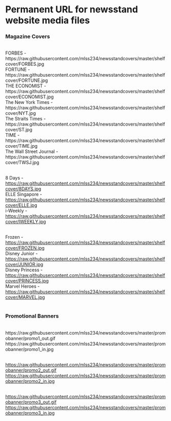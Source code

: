 # Permanent URL for newsstand website media files

<h3>Magazine Covers</h3></br>
FORBES - https://raw.githubusercontent.com/mlss234/newsstandcovers/master/shelfcover/FORBES.jpg</br>
FORTUNE - https://raw.githubusercontent.com/mlss234/newsstandcovers/master/shelfcover/FORTUNE.jpg</br>
THE ECONOMIST - https://raw.githubusercontent.com/mlss234/newsstandcovers/master/shelfcover/ECONOMIST.jpg</br>
The New York Times - https://raw.githubusercontent.com/mlss234/newsstandcovers/master/shelfcover/NYT.jpg</br>
The Straits Times - https://raw.githubusercontent.com/mlss234/newsstandcovers/master/shelfcover/ST.jpg</br>
TIME - https://raw.githubusercontent.com/mlss234/newsstandcovers/master/shelfcover/TIME.jpg</br>
The Wall Street Journal - https://raw.githubusercontent.com/mlss234/newsstandcovers/master/shelfcover/TWSJ.jpg</br></br>

8 Days - https://raw.githubusercontent.com/mlss234/newsstandcovers/master/shelfcover/8DAYS.jpg</br>
ELLE Singapore - https://raw.githubusercontent.com/mlss234/newsstandcovers/master/shelfcover/ELLE.jpg</br>
i-Weekly - https://raw.githubusercontent.com/mlss234/newsstandcovers/master/shelfcover/IWEEKLY.jpg</br></br>

Frozen - https://raw.githubusercontent.com/mlss234/newsstandcovers/master/shelfcover/FROZEN.jpg</br>
Disney Junior - https://raw.githubusercontent.com/mlss234/newsstandcovers/master/shelfcover/JUNIOR.jpg</br>
Disney Princess - https://raw.githubusercontent.com/mlss234/newsstandcovers/master/shelfcover/PRINCESS.jpg</br>
Marvel Heroes - https://raw.githubusercontent.com/mlss234/newsstandcovers/master/shelfcover/MARVEL.jpg</br></br>

<h3>Promotional Banners</h3></br>
https://raw.githubusercontent.com/mlss234/newsstandcovers/master/promobanner/promo1_out.gif</br>
https://raw.githubusercontent.com/mlss234/newsstandcovers/master/promobanner/promo1_in.jpg</br></br>

https://raw.githubusercontent.com/mlss234/newsstandcovers/master/promobanner/promo2_out.gif</br>
https://raw.githubusercontent.com/mlss234/newsstandcovers/master/promobanner/promo2_in.jpg</br></br>

https://raw.githubusercontent.com/mlss234/newsstandcovers/master/promobanner/promo3_out.gif</br>
https://raw.githubusercontent.com/mlss234/newsstandcovers/master/promobanner/promo3_in.jpg</br></br>

